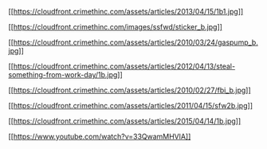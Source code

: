 
[[https://cloudfront.crimethinc.com/assets/articles/2013/04/15/1b1.jpg]]

[[https://cloudfront.crimethinc.com/images/ssfwd/sticker_b.jpg]]

[[https://cloudfront.crimethinc.com/assets/articles/2010/03/24/gaspump_b.jpg]]

[[https://cloudfront.crimethinc.com/assets/articles/2012/04/13/steal-something-from-work-day/1b.jpg]]

[[https://cloudfront.crimethinc.com/assets/articles/2010/02/27/fbi_b.jpg]]

[[https://cloudfront.crimethinc.com/assets/articles/2011/04/15/sfw2b.jpg]]

[[https://cloudfront.crimethinc.com/assets/articles/2015/04/14/1b.jpg]]

[[https://www.youtube.com/watch?v=33QwamMHVlA]]
